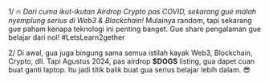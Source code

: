 1/ 🔥 _Dari cuma ikut-ikutan Airdrop Crypto pas COVID, sekarang gue malah nyemplung serius di Web3 & Blockchain!_ Mulainya random, tapi sekarang gue paham kenapa teknologi ini penting banget. Gue share pengalaman gue belajar dari nol! #LetsLearn2gether

2/ Di awal, gua juga bingung sama semua istilah kayak Web3, Blockchain, Crypto, dll. Tapi Agustus 2024, pas airdrop **$DOGS** listing, gua dapet cuan buat ganti laptop. Itu jadi titik balik buat gua serius belajar lebih dalam. 😎